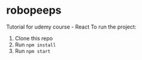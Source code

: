# robopeeps
Tutorial for udemy course - React
To run the project:

1. Clone this repo
2. Run `npm install`
3. Run `npm start`
